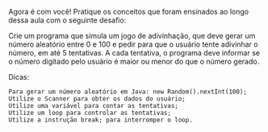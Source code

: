 
Agora é com você! Pratique os conceitos que foram ensinados ao longo dessa aula com o seguinte desafio:

Crie um programa que simula um jogo de adivinhação, que deve gerar um número aleatório entre 0 e 100 e pedir para que o usuário tente adivinhar o número, em até 5 tentativas. A cada tentativa, o programa deve informar se o número digitado pelo usuário é maior ou menor do que o número gerado.

Dicas:

    Para gerar um número aleatório em Java: new Random().nextInt(100);
    Utilize o Scanner para obter os dados do usuário;
    Utilize uma variável para contar as tentativas;
    Utilize um loop para controlar as tentativas;
    Utilize a instrução break; para interromper o loop.

